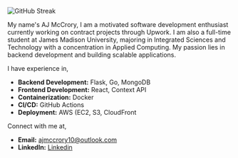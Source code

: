 ![GitHub Streak](http://github-profile-summary-cards.vercel.app/api/cards/profile-details?username=Ajmccrory&theme=nord_dark)



My name's AJ McCrory,
I am a motivated software development enthusiast currently working on contract projects through Upwork. I am also a full-time student at James Madison University, majoring in Integrated Sciences and Technology with a concentration in Applied Computing. My passion lies in backend development and building scalable applications.

I have experience in,
- **Backend Development:** Flask, Go, MongoDB
- **Frontend Development:** React, Context API
- **Containerization:** Docker
- **CI/CD:** GitHub Actions
- **Deployment:** AWS (EC2, S3, CloudFront

Connect with me at,
- **Email:** [ajmccrory10@outlook.com](ajmccrory10@outlook.com)
- **LinkedIn:** [Linkedin](https://www.linkedin.com/in/aj-mccrory)

